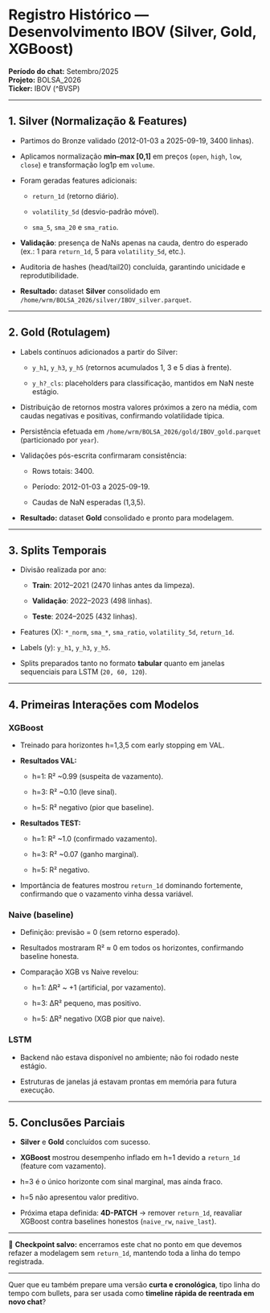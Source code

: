 # Registro Histórico — Desenvolvimento IBOV (Silver, Gold, XGBoost)

**Período do chat:** Setembro/2025  
**Projeto:** BOLSA_2026  
**Ticker:** IBOV (^BVSP)

---

## 1. Silver (Normalização & Features)

- Partimos do Bronze validado (2012-01-03 a 2025-09-19, 3400 linhas).
    
- Aplicamos normalização **min–max [0,1]** em preços (`open`, `high`, `low`, `close`) e transformação log1p em `volume`.
    
- Foram geradas features adicionais:
    
    - `return_1d` (retorno diário).
        
    - `volatility_5d` (desvio-padrão móvel).
        
    - `sma_5`, `sma_20` e `sma_ratio`.
        
- **Validação**: presença de NaNs apenas na cauda, dentro do esperado (ex.: 1 para `return_1d`, 5 para `volatility_5d`, etc.).
    
- Auditoria de hashes (head/tail20) concluída, garantindo unicidade e reprodutibilidade.
    
- **Resultado:** dataset **Silver** consolidado em `/home/wrm/BOLSA_2026/silver/IBOV_silver.parquet`.
    

---

## 2. Gold (Rotulagem)

- Labels contínuos adicionados a partir do Silver:
    
    - `y_h1`, `y_h3`, `y_h5` (retornos acumulados 1, 3 e 5 dias à frente).
        
    - `y_h?_cls`: placeholders para classificação, mantidos em NaN neste estágio.
        
- Distribuição de retornos mostra valores próximos a zero na média, com caudas negativas e positivas, confirmando volatilidade típica.
    
- Persistência efetuada em `/home/wrm/BOLSA_2026/gold/IBOV_gold.parquet` (particionado por `year`).
    
- Validações pós-escrita confirmaram consistência:
    
    - Rows totais: 3400.
        
    - Período: 2012-01-03 a 2025-09-19.
        
    - Caudas de NaN esperadas (1,3,5).
        
- **Resultado:** dataset **Gold** consolidado e pronto para modelagem.
    

---

## 3. Splits Temporais

- Divisão realizada por ano:
    
    - **Train**: 2012–2021 (2470 linhas antes da limpeza).
        
    - **Validação**: 2022–2023 (498 linhas).
        
    - **Teste**: 2024–2025 (432 linhas).
        
- Features (X): `*_norm`, `sma_*`, `sma_ratio`, `volatility_5d`, `return_1d`.
    
- Labels (y): `y_h1`, `y_h3`, `y_h5`.
    
- Splits preparados tanto no formato **tabular** quanto em janelas sequenciais para LSTM (`20, 60, 120`).
    

---

## 4. Primeiras Interações com Modelos

### XGBoost

- Treinado para horizontes h=1,3,5 com early stopping em VAL.
    
- **Resultados VAL:**
    
    - h=1: R² ~0.99 (suspeita de vazamento).
        
    - h=3: R² ~0.10 (leve sinal).
        
    - h=5: R² negativo (pior que baseline).
        
- **Resultados TEST:**
    
    - h=1: R² ~1.0 (confirmado vazamento).
        
    - h=3: R² ~0.07 (ganho marginal).
        
    - h=5: R² negativo.
        
- Importância de features mostrou `return_1d` dominando fortemente, confirmando que o vazamento vinha dessa variável.
    

### Naive (baseline)

- Definição: previsão = 0 (sem retorno esperado).
    
- Resultados mostraram R² ≈ 0 em todos os horizontes, confirmando baseline honesta.
    
- Comparação XGB vs Naive revelou:
    
    - h=1: ΔR² ~ +1 (artificial, por vazamento).
        
    - h=3: ΔR² pequeno, mas positivo.
        
    - h=5: ΔR² negativo (XGB pior que naive).
        

### LSTM

- Backend não estava disponível no ambiente; não foi rodado neste estágio.
    
- Estruturas de janelas já estavam prontas em memória para futura execução.
    

---

## 5. Conclusões Parciais

- **Silver** e **Gold** concluídos com sucesso.
    
- **XGBoost** mostrou desempenho inflado em h=1 devido a `return_1d` (feature com vazamento).
    
- h=3 é o único horizonte com sinal marginal, mas ainda fraco.
    
- h=5 não apresentou valor preditivo.
    
- Próxima etapa definida: **4D-PATCH** → remover `return_1d`, reavaliar XGBoost contra baselines honestos (`naive_rw`, `naive_last`).
    

---

📌 **Checkpoint salvo:** encerramos este chat no ponto em que devemos refazer a modelagem sem `return_1d`, mantendo toda a linha do tempo registrada.

---

Quer que eu também prepare uma versão **curta e cronológica**, tipo linha do tempo com bullets, para ser usada como **timeline rápida de reentrada em novo chat**?